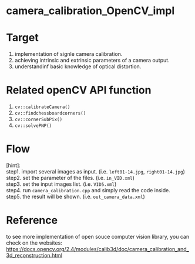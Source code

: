 # camera_calibration_OpenCV_impl #

# Target #
1. implementation of signle camera calibration.
2. achieving intrinsic and extrinsic parameters of a camera output.
3. understandinf basic knowledge of optical distortion.

# Related openCV API function #
1. `cv::calibrateCamera()`
2. `cv::findchessboardcorners()`
3. `cv::cornerSubPix()`
4. `cv::solvePNP()`

# Flow # 
[hint]:
<br> step1. import several images as input. (i.e. `left01-14.jpg`, `right01-14.jpg`)
<br> step2. set the parameter of the files. (i.e. `in_VID.xml`)
<br> step3. set the input images list. (i.e. `VID5.xml`)
<br> step4. run `camera_calibration.cpp` and simply read the code inside.
<br> step5. the result will be shown. (i.e. `out_camera_data.xml`)

# Reference #
to see more implementation of open souce computer vision library, you can check on the websites:
https://docs.opencv.org/2.4/modules/calib3d/doc/camera_calibration_and_3d_reconstruction.html
